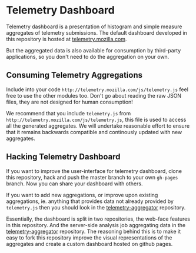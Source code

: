Telemetry Dashboard
===================
Telemetry dashboard is a presentation of histogram and simple measure aggregates
of telemetry submissions. The default dashboard developed in this repository is
hosted at [telemetry.mozilla.com](http://telemetry.mozilla.com).

But the aggregated data is also available for consumption by third-party
applications, so you don't need to do the aggregation on your own.

Consuming Telemetry Aggregations
--------------------------------
Include into your code `http://telemetry.mozilla.com/js/telemetry.js` feel free
to use the other modules too. Don't go about reading the raw JSON files,
they are not designed for human consumption!

We recommend that you include `telemetry.js` from
`http://telemetry.mozilla.com/js/telemetry.js`, this file is used to access all
the generated aggregates. We will undertake reasonable effort to ensure that it
remains backwards compatible and continously updated with new aggregates.

Hacking Telemetry Dashboard
---------------------------
If you want to improve the user-interface for telemetry dashboard, clone this
repository, hack and push the master branch to your own `gh-pages` branch.
Now you can share your dashboard with others.

If you want to add new aggregations, or improve upon existing aggregations, ie.
anything that provides data not already provided by `telemetry.js` then you
should look in the [telemetry-aggregator](https://github.com/mozilla/telemetry-aggregator)
repository.

Essentially, the dashboard is split in two repositories, the web-face features
in this repository. And the server-side analysis job aggregating data in the
[telemetry-aggregator](https://github.com/mozilla/telemetry-aggregator)
repository. The reasoning behind this is to make it easy to fork this repository
improve the visual representations of the aggregates and create a custom dashboard
hosted on github pages.

